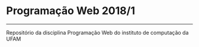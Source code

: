 # Programação Web 2018/1
<hr>
Repositório da disciplina Programação Web do instituto de computação da UFAM
